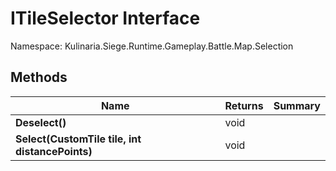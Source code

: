 # ITileSelector Interface

Namespace: Kulinaria.Siege.Runtime.Gameplay.Battle.Map.Selection


## Methods

| Name | Returns | Summary |
|---|---|---|
| **Deselect()** | void |  |
| **Select(CustomTile tile, int distancePoints)** | void |  |
